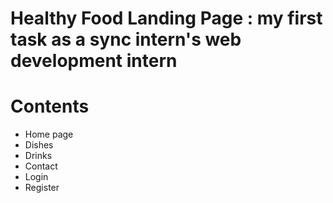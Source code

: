 # Healthy Food Landing Page : my first task as a sync intern's web development intern

# Contents
- Home page
- Dishes
- Drinks
- Contact
- Login
- Register
